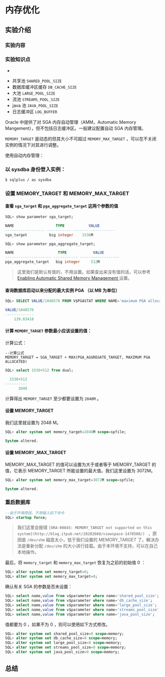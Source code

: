 # 内存优化

## 实验介绍

### 实验内容



### 实验知识点

+ ​




- 共享池 `SHARED_POOL_SIZE` 
- 数据库缓冲区缓存 `DB_CACHE_SIZE`
- 大池 `LARGE_POOL_SIZE`
- 流池 `STREAMS_POOL_SIZE`
- java 池 `JAVA_POOL_SIZE`
- 日志缓冲区 `LOG_BUFFER`

Oracle 中提供了对 SGA 内存自动管理（AMM，Automatic Memory Mangement），但不包括日志缓冲区。一般建议配置自动 SGA 内存管理。

`MEMORY_TARGET` 是动态的但其大小不可超过 `MEMORY_MAX_TARGET` ，可以在不关闭实例的情况下对其进行调整。



使用自动内存管理：

### 以 sysdba 身份登入实例：

```bash
$ sqlplus / as sysdba
```

### 设置 MEMORY_TARGET 和 MEMORY_MAX_TARGET

#### 查看 `sga_target` 和 `pga_aggregate_target` 这两个参数的值

```sql
SQL> show parameter sga_target;

NAME                   TYPE           VALUE
------------------ ----------- -------------------
sga_target          big integer    1536M

SQL> show parameter pga_aggregate_target;

NAME                    TYPE            VALUE
--------------------- ----------- ------------------
pga_aggregate_target   big integer     512M
```

> 这里我们是默认有值的，不用设置。如果查出来没有值的话，可以参考[Enabling Automatic Shared Memory Management ](https://docs.oracle.com/en/database/oracle/oracle-database/12.2/admin/managing-memory.html#GUID-0E0EBCD5-6134-492B-9232-3F76D92B1900) 设置。

#### 查询数据库启动以来分配的最大实例 PGA （以 MB 为单位）

```sql
SQL> SELECT VALUE/1048576 FROM V$PGASTAT WHERE NAME='maximum PGA allocated';

VALUE/1048576
-------------
    139.03418
```

#### 计算 `MEMORY_TARGET` 参数最小应该设置的值：

计算公式：

```
--计算公式
MEMORY_TARGET = SGA_TARGET + MAX(PGA_AGGREGATE_TARGET, MAXIMUM PGA ALLOCATED)
```

```sql
SQL> select 1536+512 from dual;

  1536+512
----------
      2048
```

计算得出 `MEMORY_TARGET` 至少都要设置为 `2048M` 。

#### 设置 MEMORY_TARGET

我们这里就设置为 2048 M。

```sql
SQL> alter system set memory_target=2048M scope=spfile;

System altered.
```

#### 设置 MEMORY_MAX_TARGET

MEMORY_MAX_TARGET 的值可以设置为大于或者等于 MEMORY_TARGET 的值，它表示 MEMORY_TARGET 所能设置的最大值。我们这里设置为 3072M。

```sql
SQL> alter system set memory_max_target=3072M scope=spfile;

System altered.
```

### 重启数据库

```sql
--由于环境原因，不用输入如下命令
SQL> startup force;
```

> 我们这里会报错 `[ORA-00845: MEMORY_TARGET not supported on this system](http://blog.itpub.net/28282660/viewspace-1478508/) ` ，原因是 `/dev/shm` 磁盘太小，低于我们设置的 MEMORY_TARGET 了。解决办法是重新分配 `/dev/shm` 的大小进行挂载。由于本环境不支持，可以在自己本地操作。

最后，将 `memory_target` 和 `memory_max_target` 恢复为之前的初始值 0 ：

```sql
SQL> alter system set memory_target=0;
SQL> alter system set memory_max_target=0;
```







确认有关 SGA 的参数是否未设置：

```sql
SQL> select name,value from v$parameter where name='shared_pool_size';
SQL> select name,value from v$parameter where name='db_cache_size';
SQL> select name,value from v$parameter where name='large_pool_size';
SQL> select name,value from v$parameter where name='streams_pool_size';
SQL> select name,value from v$parameter where name='java_pool_size';
```

值都要为 0 ，如果不为 0 ，则可以使用如下方式修改。

```sql
SQL> alter system set shared_pool_size=0 scope=memory;
SQL> alter system set db_cache_size=0 scope=memory;
SQL> alter system set large_pool_size=0 scope=memory;
SQL> alter system set streams_pool_size=0 scope=memory;
SQL> alter system set java_pool_size=0 scope=memory;
```






## 总结

